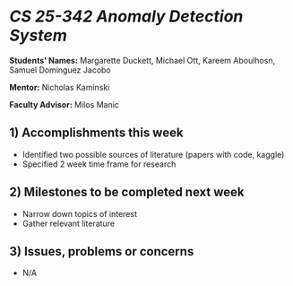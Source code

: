 # *CS 25-342 Anomaly Detection System*

**Students' Names:**
Margarette Duckett, Michael Ott, Kareem Aboulhosn, Samuel Dominguez Jacobo

**Mentor:**
Nicholas Kaminski 

**Faculty Advisor:**
Milos Manic
## 1) Accomplishments this week ##
   - Identified two possible sources of literature (papers with code, kaggle)
   - Specified 2 week time frame for research  
   
## 2) Milestones to be completed next week ##
   - Narrow down topics of interest 
   - Gather relevant literature 

## 3) Issues, problems or concerns ##
   - N/A

